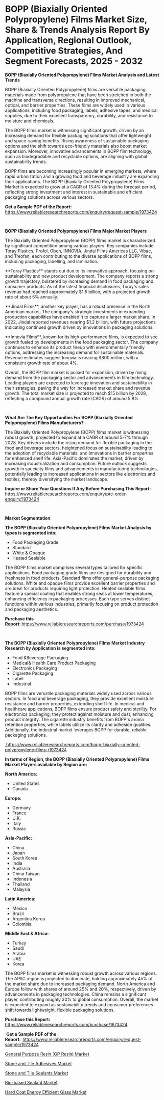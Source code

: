 <p><h1>BOPP (Biaxially Oriented Polypropylene) Films Market Size, Share & Trends Analysis Report By Application, Regional Outlook, Competitive Strategies, And Segment Forecasts, 2025 - 2032</h1></p><p><strong>BOPP (Biaxially Oriented Polypropylene) Films Market Analysis and Latest Trends</strong></p>
<p><p>BOPP (Biaxially Oriented Polypropylene) films are versatile packaging materials made from polypropylene that have been stretched in both the machine and transverse directions, resulting in improved mechanical, optical, and barrier properties. These films are widely used in various applications, including food packaging, labels, adhesive tapes, and medical supplies, due to their excellent transparency, durability, and resistance to moisture and chemicals.</p><p>The BOPP films market is witnessing significant growth, driven by an increasing demand for flexible packaging solutions that offer lightweight and space-saving benefits. Rising awareness of sustainable packaging options and the shift towards eco-friendly materials also boost market expansion. Moreover, innovative advancements in BOPP film technology, such as biodegradable and recyclable options, are aligning with global sustainability trends.</p><p>BOPP films are becoming increasingly popular in emerging markets, where rapid urbanization and a growing food and beverage industry are expanding their applications. The BOPP (Biaxially Oriented Polypropylene) Films Market is expected to grow at a CAGR of 13.4% during the forecast period, reflecting strong investment and interest in sustainable and efficient packaging solutions across various sectors.</p></p>
<p><strong>Get a Sample PDF of the Report:&nbsp;</strong> <a href="https://www.reliableresearchreports.com/enquiry/request-sample/1973424?utm_campaign=33&utm_medium=2&utm_source=Github&utm_content=ia&utm_term=04022025&utm_id=bopp-biaxially-oriented-polypropylene-films">https://www.reliableresearchreports.com/enquiry/request-sample/1973424</a></p>
<p>&nbsp;</p>
<p><strong>BOPP (Biaxially Oriented Polypropylene) Films Major Market Players</strong></p>
<p><p>The Biaxially Oriented Polypropylene (BOPP) films market is characterized by significant competition among various players. Key companies include Toray Plastics, Profol, Oben, INNOVIA, Jindal Films Americas LLC, Vibac, and Treofan, each contributing to the diverse applications of BOPP films, including packaging, labelling, and lamination.</p><p>**Toray Plastics** stands out due to its innovative approach, focusing on sustainability and new product development. The company reports a strong growth trajectory, bolstered by increasing demand in food packaging and consumer products. As of the latest financial disclosures, Toray's sales revenue had reached approximately $1.5 billion, with a projected growth rate of about 5% annually.</p><p>**Jindal Films**, another key player, has a robust presence in the North American market. The company's strategic investments in expanding production capabilities have enabled it to capture a larger market share. In 2022, Jindal reported revenues nearing $1.2 billion, with future projections indicating continued growth driven by innovations in packaging solutions.</p><p>**Innovia Films**, known for its high-performance films, is expected to see growth fueled by developments in the food packaging sector. The company continues to enhance its product lineup with environmentally friendly options, addressing the increasing demand for sustainable materials. Revenue estimates suggest Innovia is nearing $800 million, with a consistent growth rate of about 4%.</p><p>Overall, the BOPP film market is poised for expansion, driven by rising demand from the packaging sector and advancements in film technology. Leading players are expected to leverage innovation and sustainability in their strategies, paving the way for increased market share and revenue growth. The total market size is projected to reach $15 billion by 2028, reflecting a compound annual growth rate (CAGR) of around 5.8%.</p></p>
<p>&nbsp;</p>
<p><strong>What Are The Key Opportunities For BOPP (Biaxially Oriented Polypropylene) Films Manufacturers?</strong></p>
<p><p>The Biaxially Oriented Polypropylene (BOPP) films market is witnessing robust growth, projected to expand at a CAGR of around 5-7% through 2028. Key drivers include the rising demand for flexible packaging in the food and beverage sectors, heightened focus on sustainability leading to the adoption of recyclable materials, and innovations in barrier properties for enhanced shelf life. Asia-Pacific dominates the market, driven by increasing industrialization and consumption. Future outlook suggests growth in specialty films and advancements in manufacturing technologies, potentially leading to increased applications in sectors like electronics and textiles, thereby diversifying the market landscape.</p></p>
<p><strong>Inquire or Share Your Questions If Any Before Purchasing This Report:</strong> <a href="https://www.reliableresearchreports.com/enquiry/pre-order-enquiry/1973424?utm_campaign=33&utm_medium=2&utm_source=Github&utm_content=ia&utm_term=04022025&utm_id=bopp-biaxially-oriented-polypropylene-films">https://www.reliableresearchreports.com/enquiry/pre-order-enquiry/1973424</a></p>
<p>&nbsp;</p>
<p><strong>Market Segmentation</strong></p>
<p><strong>The BOPP (Biaxially Oriented Polypropylene) Films Market Analysis by types is segmented into:</strong></p>
<p><ul><li>Food Packaging Grade</li><li>Standard</li><li>White & Opaque</li><li>Heated Sealable</li></ul></p>
<p><p>The BOPP films market comprises several types tailored for specific applications. Food packaging grade films are designed for durability and freshness in food products. Standard films offer general-purpose packaging solutions. White and opaque films provide excellent barrier properties and are ideal for products requiring light protection. Heated sealable films feature a special coating that enables strong seals at lower temperatures, enhancing efficiency in packaging processes. Each type serves distinct functions within various industries, primarily focusing on product protection and packaging aesthetics.</p></p>
<p><strong>Purchase this Report:&nbsp;</strong><a href="https://www.reliableresearchreports.com/purchase/1973424?utm_campaign=33&utm_medium=2&utm_source=Github&utm_content=ia&utm_term=04022025&utm_id=bopp-biaxially-oriented-polypropylene-films">https://www.reliableresearchreports.com/purchase/1973424</a></p>
<p>&nbsp;</p>
<p><strong>The BOPP (Biaxially Oriented Polypropylene) Films Market Industry Research by Application is segmented into:</strong></p>
<p><ul><li>Food &Beverage Packaging</li><li>Medical& Health Care Product Packaging</li><li>Electronics Packaging</li><li>Cigarette Packaging</li><li>Label</li><li>Industrial</li></ul></p>
<p><p>BOPP films are versatile packaging materials widely used across various sectors. In food and beverage packaging, they provide excellent moisture resistance and barrier properties, extending shelf life. In medical and healthcare applications, BOPP films ensure product safety and sterility. For electronics packaging, they protect against moisture and dust, enhancing product integrity. The cigarette industry benefits from BOPP's aroma retention properties, while labels utilize its clarity and adhesion qualities. Additionally, the industrial market leverages BOPP for durable, reliable packaging solutions.</p></p>
<p><a href="https://www.reliableresearchreports.com/bopp-biaxially-oriented-polypropylene-films-r1973424?utm_campaign=33&utm_medium=2&utm_source=Github&utm_content=ia&utm_term=04022025&utm_id=bopp-biaxially-oriented-polypropylene-films">&nbsp;https://www.reliableresearchreports.com/bopp-biaxially-oriented-polypropylene-films-r1973424</a></p>
<p><strong>In terms of Region, the BOPP (Biaxially Oriented Polypropylene) Films Market Players available by Region are:</strong></p>
<p>
    <p> <strong> North America: </strong>
        <ul>
            <li>United States</li>
            <li>Canada</li>
        </ul>
        </p> 
    <p> <strong> Europe: </strong>
        <ul>
            <li>Germany</li>
            <li>France</li>
            <li>U.K.</li>
            <li>Italy</li>
            <li>Russia</li>
        </ul>
        </p> 
    <p> <strong> Asia-Pacific: </strong>
        <ul>
            <li>China</li>
            <li>Japan</li>
            <li>South Korea</li>
            <li>India</li>
            <li>Australia</li>
            <li>China Taiwan</li>
            <li>Indonesia</li>
            <li>Thailand</li>
            <li>Malaysia</li>
        </ul>
        </p> 
    <p> <strong> Latin America: </strong>
        <ul>
            <li>Mexico</li>
            <li>Brazil</li>
            <li>Argentina Korea</li>
            <li>Colombia</li>
        </ul>
        </p> 
    <p> <strong> Middle East & Africa: </strong>
        <ul>
            <li>Turkey</li>
            <li>Saudi</li>
            <li>Arabia</li>
            <li>UAE</li>
            <li>Korea</li>
        </ul>
    </p>
    </p>
<p><p>The BOPP films market is witnessing robust growth across various regions. The APAC region is projected to dominate, holding approximately 45% of the market share due to increased packaging demand. North America and Europe follow with shares of around 25% and 20%, respectively, driven by advancements in packaging technologies. China remains a significant player, contributing roughly 30% to global consumption. Overall, the market is expected to expand as sustainability trends and consumer preferences shift towards lightweight, flexible packaging solutions.</p></p>
<p><strong>Purchase this Report: </strong><a href="https://www.reliableresearchreports.com/purchase/1973424?utm_campaign=33&utm_medium=2&utm_source=Github&utm_content=ia&utm_term=04022025&utm_id=bopp-biaxially-oriented-polypropylene-films">https://www.reliableresearchreports.com/purchase/1973424</a></p>
<p>&nbsp;<strong>Get a Sample PDF of the Report:&nbsp;&nbsp;</strong><a href="https://www.reliableresearchreports.com/enquiry/request-sample/1973424?utm_campaign=33&utm_medium=2&utm_source=Github&utm_content=ia&utm_term=04022025&utm_id=bopp-biaxially-oriented-polypropylene-films">https://www.reliableresearchreports.com/enquiry/request-sample/1973424</a></p>
<p><strong></strong></p>
<p><p><a href="https://github.com/rodinayygacklezi/Market-Research-Report-List-1/blob/main/general-purpose-resin-gp-resin-market.md?utm_campaign=33&utm_medium=2&utm_source=Github&utm_content=ia&utm_term=04022025&utm_id=bopp-biaxially-oriented-polypropylene-films">General Purpose Resin (GP Resin) Market</a></p><p><a href="https://github.com/hammelximalschid/Market-Research-Report-List-1/blob/main/stone-and-tile-adhesives-market.md?utm_campaign=33&utm_medium=2&utm_source=Github&utm_content=ia&utm_term=04022025&utm_id=bopp-biaxially-oriented-polypropylene-films">Stone and Tile Adhesives Market</a></p><p><a href="https://github.com/antonioc6hal/Market-Research-Report-List-1/blob/main/stone-and-tile-sealants-market.md?utm_campaign=33&utm_medium=2&utm_source=Github&utm_content=ia&utm_term=04022025&utm_id=bopp-biaxially-oriented-polypropylene-films">Stone and Tile Sealants Market</a></p><p><a href="https://github.com/osbornrdaflalo/Market-Research-Report-List-1/blob/main/bio-based-sealant-market.md?utm_campaign=33&utm_medium=2&utm_source=Github&utm_content=ia&utm_term=04022025&utm_id=bopp-biaxially-oriented-polypropylene-films">Bio-based Sealant Market</a></p><p><a href="https://github.com/lashaunm5st/Market-Research-Report-List-1/blob/main/hard-coat-energy-efficient-glass-market.md?utm_campaign=33&utm_medium=2&utm_source=Github&utm_content=ia&utm_term=04022025&utm_id=bopp-biaxially-oriented-polypropylene-films">Hard Coat Energy Efficient Glass Market</a></p></p>